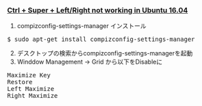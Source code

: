 ### [Ctrl + Super + Left/Right not working in Ubuntu 16.04](https://askubuntu.com/questions/821954/ctrl-super-left-right-not-working-in-ubuntu-16-04)

1. compizconfig-settings-manager インストール

<pre>
$ sudo apt-get install compizconfig-settings-manager
</pre>

2. デスクトップの検索からcompizconfig-settings-managerを起動
3. Winddow Management -> Grid から以下をDisableに

<pre>
Maximize Key
Restore
Left Maximize
Right Maximize
</pre>
